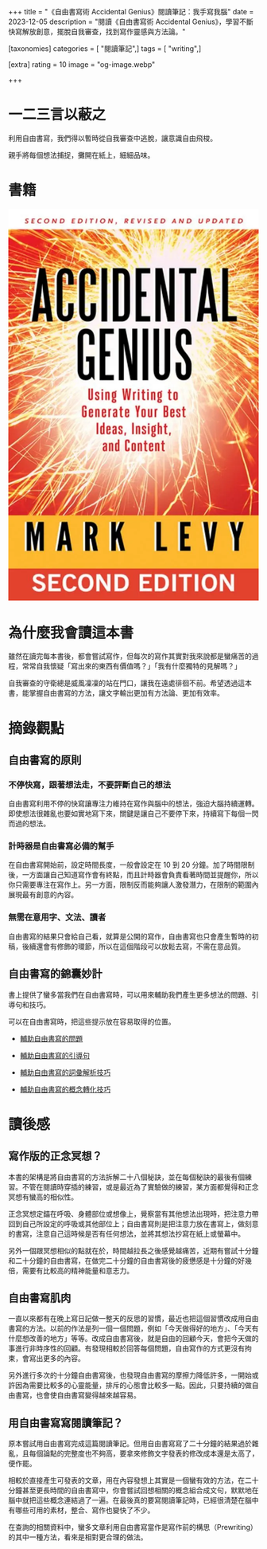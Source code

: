 +++
title = "《自由書寫術 Accidental Genius》閱讀筆記：我手寫我腦"
date = 2023-12-05
description = "閱讀《自由書寫術 Accidental Genius》，學習不斷快寫解放創意，擺脫自我審查，找到寫作靈感與方法論。"

[taxonomies]
categories = [ "閱讀筆記",]
tags = [ "writing",]

[extra]
rating = 10
image = "og-image.webp"

+++

一二三言以蔽之
=======

利用自由書寫，我們得以暫時從自我審查中逃脫，讓意識自由飛梭。

親手將每個想法捕捉，攤開在紙上，細細品味。

書籍
==
[![](book.webp)](https://www.goodreads.com/book/show/8360431-accidental-genius)

為什麼我會讀這本書
=========

雖然在讀完每本書後，都會嘗試寫作，但每次的寫作其實對我來說都是蠻痛苦的過程，常常自我懷疑「寫出來的東西有價值嗎？」「我有什麼獨特的見解嗎？」

自我審查的守衛總是威風凜凜的站在門口，讓我在遠處徘徊不前。希望透過這本書，能掌握自由書寫的方法，讓文字輸出更加有方法論、更加有效率。

摘錄觀點
====

自由書寫的原則
-------

### 不停快寫，跟著想法走，不要評斷自己的想法

自由書寫利用不停的快寫讓專注力維持在寫作與腦中的想法，強迫大腦持續運轉。即使想法很雜亂也要如實地寫下來，關鍵是讓自己不要停下來，持續寫下每個一閃而過的想法。

### 計時器是自由書寫必備的幫手

在自由書寫開始前，設定時間長度，一般會設定在 10 到 20 分鐘。加了時間限制後，一方面讓自己知道寫作會有終點，而且計時器會負責看著時間並提醒你，所以你只需要專注在寫作上。另一方面，限制反而能夠讓人激發潛力，在限制的範圍內展現最有創意的內容。

### 無需在意用字、文法、讀者

自由書寫的結果只會給自己看，就算是公開的寫作，自由書寫也只會產生暫時的初稿，後續還會有修飾的環節，所以在這個階段可以放鬆去寫，不需在意品質。

自由書寫的錦囊妙計
---------

書上提供了蠻多當我們在自由書寫時，可以用來輔助我們產生更多想法的問題、引導句和技巧。

可以在自由書寫時，把這些提示放在容易取得的位置。

-   [輔助自由書寫的問題](@/wisdom/lists/freewriting-questions/index.md)

-   [輔助自由書寫的引導句](@/wisdom/lists/freewriting-prompts/index.md)

-   [輔助自由書寫的詞彙解析技巧](@/wisdom/methods/freewriting-open-up-words/index.md)

-   [輔助自由書寫的概念轉化技巧](@/wisdom/methods/freewriting-perspective-shift/index.md)

讀後感
===

寫作版的正念冥想？
---------

本書的架構是將自由書寫的方法拆解二十八個秘訣，並在每個秘訣的最後有個練習。不管在閱讀時穿插的練習，或是最近為了實驗做的練習，某方面都覺得和正念冥想有蠻高的相似性。

正念冥想定錨在呼吸、身體部位或想像上，覺察當有其他想法出現時，把注意力帶回到自己所設定的呼吸或其他部位上；自由書寫則是把注意力放在書寫上，做刻意的書寫，注意自己這時候是否有任何想法，並將其想法抄寫在紙上或螢幕中。

另外一個跟冥想相似的點就在於，時間越拉長之後感覺越痛苦，近期有嘗試十分鐘和二十分鐘的自由書寫，在做完二十分鐘的自由書寫後的疲憊感是十分鐘的好幾倍，需要有比較高的精神能量和意志力。

自由書寫肌肉
------

一直以來都有在晚上寫日記做一整天的反思的習慣，最近也把這個習慣改成用自由書寫的方法。以前的作法是列一個一個問題，例如「今天做得好的地方」、「今天有什麼想改善的地方」等等。改成自由書寫後，就是自由的回顧今天，會把今天做的事進行非時序性的回顧。有發現相較於回答每個問題，自由寫作的方式更沒有拘束，會寫出更多的內容。

另外進行多次的十分鐘自由書寫後，也發現自由書寫的摩擦力降低許多，一開始或許因為需要比較多的心靈能量，排斥的心態會比較多一點。因此，只要持續的做自由書寫，也會使自由書寫變得越來越容易。

用自由書寫寫閱讀筆記？
-----------

原本嘗試用自由書寫完成這篇閱讀筆記。但用自由書寫寫了二十分鐘的結果過於雜亂，且每個論點的完整度也不夠高，要拿來修飾文字發表的修改成本還是太高了，便作罷。

相較於直接產生可發表的文章，用在內容發想上其實是一個蠻有效的方法，在二十分鐘甚至更長時間的自由書寫中，你會嘗試回想相關的概念組合成文句，默默地在腦中就把這些概念連結過了一遍。在最後真的要寫閱讀筆記時，已經很清楚在腦中有哪些可用的素材，整合、寫作也變快了不少。

在查詢的相關資料中，蠻多文章利用自由書寫當作是寫作前的構思（Prewriting）的其中一種方法，看來是相對更合理的做法。
